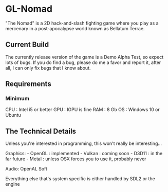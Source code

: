 # GL-Nomad
"The Nomad" is a 2D hack-and-slash fighting game where you play as a mercenary in a post-apocalypse world known as Bellatum Terrae.

## Current Build
The currently release version of the game is a Demo Alpha Test, so expect lots of bugs. If you do find a bug, please do me a favor and report it, after all, I can only fix bugs that I know about.

## Requirements
### Minimum
CPU		: Intel i5 or better
GPU		: IGPU is fine
RAM		: 8 Gb
OS		: Windows 10 or Ubuntu

## The Technical Details
Unless you're interested in programming, this won't really be interesting...

Graphics:
	- OpenGL	: implemented
	- Vulkan	: coming soon
	- D3D11		: in the far future
	- Metal		: unless OSX forces you to use it, probably never

Audio: OpenAL Soft

Everything else that's system specific is either handled by SDL2 or the engine
